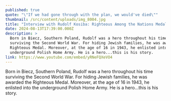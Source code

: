 ```yaml
---
published: true
quote: "\"If we had gone through with the plan, we would've died\""
thumbnail: /src/content/uploads/img_8004.jpg
title: "Interview with Rudolf Kosiba: Righteous Among the Nations Medal Recipient"
date: 2024-08-13T17:39:00.000Z
description: >
  Born in Biecz, Southern Poland, Rudolf was a hero throughout his time
  surviving the Second World War. For hiding Jewish families, he was awarded the
  Righteous Medal. Moreover, at the age of 16 in 1943, he enlisted into the
  underground Polish Home Army. He is a hero...this is his story.
link: https://www.youtube.com/embed/yRNeFQXeVO4
---
```

Born in Biecz, Southern Poland, Rudolf was a hero throughout his time surviving the Second World War. For hiding Jewish families, he was awarded the Righteous Medal. Moreover, at the age of 16 in 1943, he enlisted into the underground Polish Home Army. He is a hero...this is his story.

